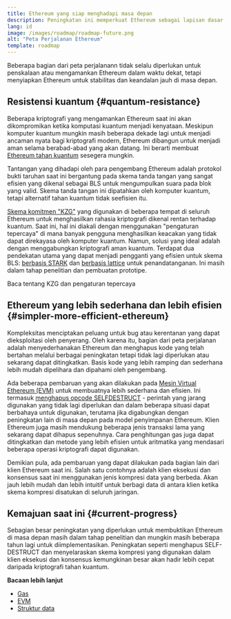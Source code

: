 ```yaml
---
title: Ethereum yang siap menghadapi masa depan
description: Peningkatan ini memperkuat Ethereum sebagai lapisan dasar terdesentralisasi yang tangguh untuk masa depan, apa pun yang akan terjadi.
lang: id
image: /images/roadmap/roadmap-future.png
alt: "Peta Perjalanan Ethereum"
template: roadmap
---
```


Beberapa bagian dari peta perjalanann tidak selalu diperlukan untuk penskalaan atau mengamankan Ethereum dalam waktu dekat, tetapi menyiapkan Ethereum untuk stabilitas dan keandalan jauh di masa depan.

## Resistensi kuantum {#quantum-resistance}

Beberapa kriptografi yang mengamankan Ethereum saat ini akan dikompromikan ketika komputasi kuantum menjadi kenyataan. Meskipun komputer kuantum mungkin masih beberapa dekade lagi untuk menjadi ancaman nyata bagi kriptografi modern, Ethereum dibangun untuk menjadi aman selama berabad-abad yang akan datang. Ini berarti membuat [Ethereum tahan kuantum](https://consensys.net/blog/developers/how-will-quantum-supremacy-affect-blockchain/) sesegera mungkin.

Tantangan yang dihadapi oleh para pengembang Ethereum adalah protokol bukti taruhan saat ini bergantung pada skema tanda tangan yang sangat efisien yang dikenal sebagai BLS untuk mengumpulkan suara pada blok yang valid. Skema tanda tangan ini dipatahkan oleh komputer kuantum, tetapi alternatif tahan kuantum tidak seefisien itu.

[Skema komitmen "KZG"](/roadmap/danksharding/#what-is-kzg) yang digunakan di beberapa tempat di seluruh Ethereum untuk menghasilkan rahasia kriptografi dikenal rentan terhadap kuantum. Saat ini, hal ini diakali dengan menggunakan "pengaturan tepercaya" di mana banyak pengguna menghasilkan keacakan yang tidak dapat direkayasa oleh komputer kuantum. Namun, solusi yang ideal adalah dengan menggabungkan kriptografi aman kuantum. Terdapat dua pendekatan utama yang dapat menjadi pengganti yang efisien untuk skema BLS: [berbasis STARK](https://hackmd.io/@vbuterin/stark_aggregation) dan [berbasis lattice](https://medium.com/asecuritysite-when-bob-met-alice/so-what-is-lattice-encryption-326ac66e3175) untuk penandatanganan. Ini masih dalam tahap penelitian dan pembuatan prototipe.

<ButtonLink variant="outline-color" href="/roadmap/danksharding#what-is-kzg"> Baca tentang KZG dan pengaturan tepercaya</ButtonLink>

## Ethereum yang lebih sederhana dan lebih efisien {#simpler-more-efficient-ethereum}

Kompleksitas menciptakan peluang untuk bug atau kerentanan yang dapat dieksploitasi oleh penyerang. Oleh karena itu, bagian dari peta perjalanan adalah menyederhanakan Ethereum dan menghapus kode yang telah bertahan melalui berbagai peningkatan tetapi tidak lagi diperlukan atau sekarang dapat ditingkatkan. Basis kode yang lebih ramping dan sederhana lebih mudah dipelihara dan dipahami oleh pengembang.

Ada beberapa pembaruan yang akan dilakukan pada [Mesin Virtual Ethereum (EVM)](/developers/docs/evm) untuk membuatnya lebih sederhana dan efisien. Ini termasuk [menghapus opcode SELFDESTRUCT](https://hackmd.io/@vbuterin/selfdestruct) - perintah yang jarang digunakan yang tidak lagi diperlukan dan dalam beberapa situasi dapat berbahaya untuk digunakan, terutama jika digabungkan dengan peningkatan lain di masa depan pada model penyimpanan Ethereum. Klien Ethereum juga masih mendukung beberapa jenis transaksi lama yang sekarang dapat dihapus sepenuhnya. Cara penghitungan gas juga dapat ditingkatkan dan metode yang lebih efisien untuk aritmatika yang mendasari beberapa operasi kriptografi dapat digunakan.

Demikian pula, ada pembaruan yang dapat dilakukan pada bagian lain dari klien Ethereum saat ini. Salah satu contohnya adalah klien eksekusi dan konsensus saat ini menggunakan jenis kompresi data yang berbeda. Akan jauh lebih mudah dan lebih intuitif untuk berbagi data di antara klien ketika skema kompresi disatukan di seluruh jaringan.

## Kemajuan saat ini {#current-progress}

Sebagian besar peningkatan yang diperlukan untuk membuktikan Ethereum di masa depan masih dalam tahap penelitian dan mungkin masih beberapa tahun lagi untuk diimplementasikan. Peningkatan seperti menghapus SELF-DESTRUCT dan menyelaraskan skema kompresi yang digunakan dalam klien eksekusi dan konsensus kemungkinan besar akan hadir lebih cepat daripada kriptografi tahan kuantum.

**Bacaan lebih lanjut**

- [Gas](/developers/docs/gas)
- [EVM](/developers/docs/evm)
- [Struktur data](/developers/docs/data-structures-and-encoding)
